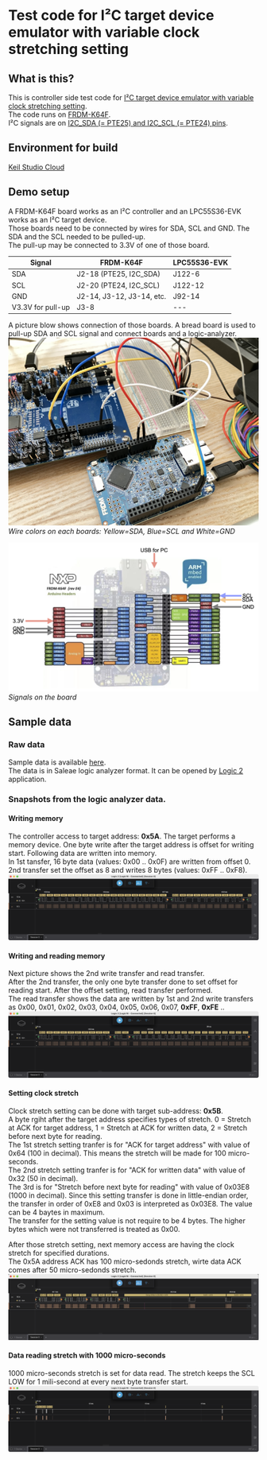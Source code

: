 # Test code for I²C target device emulator with variable clock stretching setting

## What is this?
This is controller side test code for [I²C target device emulator with variable clock stretching setting](https://github.com/teddokano/clock_stretching_on_lpcxpresso55s36_i2c_polling_b2b_slave).  
The code runs on [FRDM-K64F](https://os.mbed.com/platforms/FRDM-K64F/).  
I²C signals are on [I2C_SDA (= PTE25) and I2C_SCL (= PTE24) pins](https://os.mbed.com/platforms/FRDM-K64F/#board-pinout). 

## Environment for build
[Keil Studio Cloud](https://studio.keil.arm.com/)

## Demo setup
A FRDM-K64F board works as an I²C controller and an LPC55S36-EVK works as an I²C target device.  
Those boards need to be connected by wires for SDA, SCL and GND. The SDA and the SCL needed to be pulled-up.  
The pull-up may be connected to 3.3V of one of those board.  

Signal	|FRDM-K64F	|LPC55S36-EVK
---|---|---
SDA		|J2-18 (PTE25, I2C_SDA)	|J122-6
SCL		|J2-20 (PTE24, I2C_SCL)	|J122-12
GND		|J2-14, J3-12, J3-14, etc.	|J92-14
V3.3V for pull-up	|J3-8		|---

A picture blow shows connection of those boards. 
A bread board is used to pull-up SDA and SCL signal and connect boards and a logic-analyzer.  
![wiring.JPG](https://github.com/teddokano/i2c_clock_stretch_test_controller_mbed/blob/master/resource/wiring.JPG)
_Wire colors on each boards: Yellow=SDA, Blue=SCL and White=GND_

![pins.png](https://github.com/teddokano/i2c_clock_stretch_test_controller_mbed/blob/master/resource/pins.png)
_Signals on the board_

## Sample data
### Raw data
Sample data is available [here](https://github.com/teddokano/i2c_clock_stretch_test_controller_mbed/blob/master/resource/sample_transfer.sal).  
The data is in Saleae logic analyzer format. It can be opened by [Logic 2](https://www.saleae.com/downloads/) application. 

### Snapshots from the logic analyzer data.  

#### Writing memory
The controller access to target address: **0x5A**. The target performs a memory device. 
One byte write after the target address is offset for writing start. Following data are written into memory.  
In 1st tansfer, 16 byte data (values: 0x00 .. 0x0F) are written from offset 0.  
2nd transfer set the offset as 8 and writes 8 bytes (values: 0xFF .. 0xF8).  
![write0.png](https://github.com/teddokano/i2c_clock_stretch_test_controller_mbed/blob/master/resource/write0.png)

#### Writing and reading memory
Next picture shows the 2nd write transfer and read transfer.  
After the 2nd transfer, the only one byte transfer done to set offset for reading start. After the offset setting, read transfer performed.  
The read transfer shows the data are written by 1st and 2nd write transfers as 0x00, 0x01, 0x02, 0x03, 0x04, 0x05, 0x06, 0x07, **0xFF**, **0xFE** ..
![write_and_read.png](https://github.com/teddokano/i2c_clock_stretch_test_controller_mbed/blob/master/resource/write_and_read.png)

#### Setting clock stretch
Clock stretch setting can be done with target sub-address: **0x5B**.  
A byte rgiht after the target address specifies types of stretch. 0 = Stretch at ACK for target address, 1 = Stretch at ACK for written data, 2 = Stretch before next byte for reading.  
The 1st stretch setting tranfer is for "ACK for target address" with value of 0x64 (100 in decimal). This means the stretch will be made for 100 micro-seconds.  
The 2nd stretch setting tranfer is for "ACK for written data" with value of 0x32 (50 in decimal).  
The 3rd is for "Stretch before next byte for reading" with value of 0x03E8 (1000 in decimal). Since this setting transfer is done in little-endian order, the transfer in order of 0xE8 and 0x03 is interpreted as 0x03E8. The value can be 4 baytes in maximum.  
The transfer for the setting value is not require to be 4 bytes. The higher bytes which were not transferred is treated as 0x00.  

After those stretch setting, next memory access are having the clock stretch for specified durations.  
The 0x5A address ACK has 100 micro-sedonds stretch, wirte data ACK comes after 50 micro-sedonds stretch. 
![seting_stretch.png](https://github.com/teddokano/i2c_clock_stretch_test_controller_mbed/blob/master/resource/seting_stretch.png)

#### Data reading stretch with 1000 micro-seconds
1000 micro-seconds stretch is set for data read. The stretch keeps the SCL LOW for 1 mili-second at every next byte transfer start.  
![read_w_stretch.png](https://github.com/teddokano/i2c_clock_stretch_test_controller_mbed/blob/master/resource/read_w_stretch.png)
